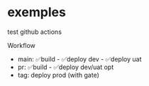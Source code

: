 # exemples

test github actions

Workflow
* main: ✅build - ✅deploy dev - ✅deploy uat
* pr: ✅build - ✅deploy dev/uat opt
* tag: deploy prod (with gate)
